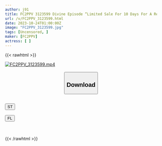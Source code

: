 ```yaml
---
author: j91
title: FC2PPV 3123599 Divine Episode “Limited Sale For 10 Days For A Reason” That Half-Baked Beauty ◯ A Woman’s After-School Part-Time Job, Scattering Love To The Piston That Hits Her Deep Inside Continuously
url: /v/FC2PPV_3123599.html
date: 2023-10-24T01:00:00Z
image: "FC2PPV_3123599.jpg"
tags: [Uncensored, ]
maker: [FC2PPV]
actress: [ ]
---
```



{{< rawhtml >}}

<div class="video" data-videoid="4qo4Mx2RabtKj6k">
    <a href="javascript:;">
        <img src="https://my.j91.asia/v/FC2PPV_3123599.jpg" width="WIDTH" height="HEIGHT" alt="FC2PPV_3123599.mp4" loading="lazy">
    </a>
</div>

<script type="text/javascript" src="https://j91.asia/asset/on-demand-st.js"></script>

<br>
  <link rel="stylesheet" href="https://j91.asia/asset/bs5.css">
  
  <center>
  <button class="btn btn-primary" type="button" data-bs-toggle="collapse" data-bs-target=".multi-collapse" aria-expanded="false" aria-controls="multiCollapseExample1 multiCollapseExample2"><h2>Download</h2></button></center>
</p>
<div class="row">
  <div class="col">
    <div class="collapse multi-collapse" id="multiCollapseExample1">
      <div class="card card-body">
	      	      <br>
<div class="buttons">  
<a href="https://streamtape.to/v/4qo4Mx2RabtKj6k"><button class="btn-hover color-3"><i class="fa fa-download"></i> ST</button></a></div>
    </div>
  </div>
</div>
  <div class="col">
    <div class="collapse multi-collapse" id="multiCollapseExample2">
      <div class="card card-body">
	      <br>
<div class="buttons">
    <a href="https://filelions.online/f/7f0gfi1e9q7w"><button class="btn-hover color-9"><i class="fa fa-download"></i> FL</button></a></div>
<br><br>
      </div>
    </div>
  </div>
</div>

{{< /rawhtml >}}